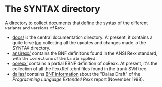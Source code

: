 The SYNTAX directory
====================

A directory to collect documents that define the syntax of the different variants and versions of Rexx.

* [docs/](docs/) is the central documentation directory. At present, it contains
  a quite terse [log](docs/log.md) collecting all the updates and changes made to the SYNTAX directory.
* [ansirexx/](ansirexx/) contains the BNF definitions found in the ANSI Rexx standard, 
  with the corrections of the Errata applied.
* [oorexx/](oorexx/) contains a partial EBNF definition of ooRexx. At present,
  it's the collection of all the RexxRef .ebnf files found in the trunk SVN tree.
* [dallas/](dallas/) contains [BNF information](dallas/dallas.bnf) about the "Dallas Draft" of the _Programming Language Extended Rexx_
  report (November 1998).
